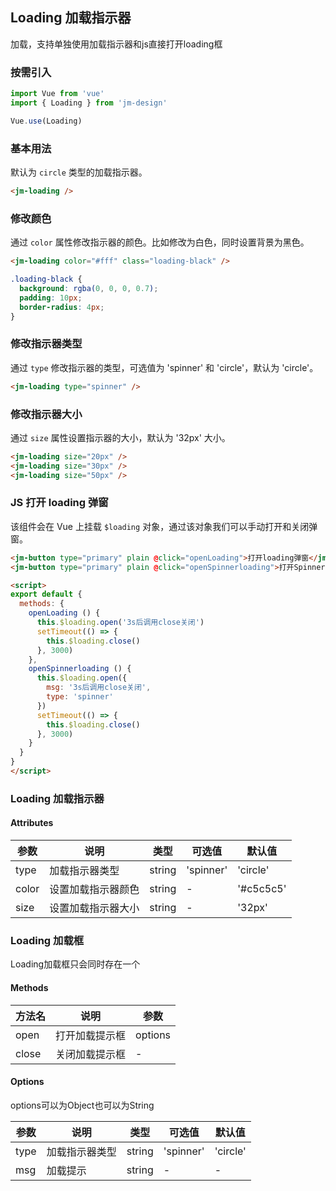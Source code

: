 ## Loading 加载指示器

加载，支持单独使用加载指示器和js直接打开loading框

### 按需引入

```javascript
import Vue from 'vue'
import { Loading } from 'jm-design'

Vue.use(Loading)
```

### 基本用法

默认为 `circle` 类型的加载指示器。

```html
<jm-loading />
```

### 修改颜色

通过 `color` 属性修改指示器的颜色。比如修改为白色，同时设置背景为黑色。

```html
<jm-loading color="#fff" class="loading-black" />
```

```css
.loading-black {
  background: rgba(0, 0, 0, 0.7);
  padding: 10px;
  border-radius: 4px;
}
```

### 修改指示器类型

通过 `type` 修改指示器的类型，可选值为 'spinner' 和 'circle'，默认为 'circle'。

```html
<jm-loading type="spinner" />
```

### 修改指示器大小

通过 `size` 属性设置指示器的大小，默认为 '32px' 大小。

```html
<jm-loading size="20px" />
<jm-loading size="30px" />
<jm-loading size="50px" />
```

### JS 打开 loading 弹窗

该组件会在 Vue 上挂载 `$loading` 对象，通过该对象我们可以手动打开和关闭弹窗。

```html
<jm-button type="primary" plain @click="openLoading">打开loading弹窗</jm-button>
<jm-button type="primary" plain @click="openSpinnerloading">打开Spinner类型的loading弹窗</jm-button>

<script>
export default {
  methods: {
    openLoading () {
      this.$loading.open('3s后调用close关闭')
      setTimeout(() => {
        this.$loading.close()
      }, 3000)
    },
    openSpinnerloading () {
      this.$loading.open({
        msg: '3s后调用close关闭',
        type: 'spinner'
      })
      setTimeout(() => {
        this.$loading.close()
      }, 3000)
    }
  }
}
</script>
```

### Loading 加载指示器

#### Attributes

| 参数      | 说明                                 | 类型      | 可选值       | 默认值   |
|---------- |------------------------------------ |---------- |------------- |-------- |
| type      |	加载指示器类型                        |	string    |	'spinner'   |	'circle'  |
| color	    | 设置加载指示器颜色                      |	string    |	-         |	'#c5c5c5' |
| size      | 设置加载指示器大小                      | string    | -          | '32px'   |

### Loading 加载框

Loading加载框只会同时存在一个

#### Methods

| 方法名     | 说明                                 | 参数     |
|---------- |------------------------------------ |--------- |
| open      | 打开加载提示框                         | options |
| close     | 关闭加载提示框                         | -       |

#### Options

options可以为Object也可以为String

| 参数      | 说明                                 | 类型      | 可选值       | 默认值   |
|---------- |------------------------------------ |---------- |------------- |-------- |
| type      |	加载指示器类型                        |	string    |	'spinner'   |	'circle'  |
| msg	      | 加载提示                             |	string    |	-         |	- |